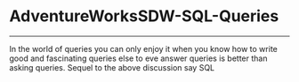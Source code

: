 # AdventureWorksSDW-SQL-Queries
----

In the world of queries you can only enjoy it when you know how to write good and fascinating queries else to eve answer queries is better than asking queries. Sequel to the above  discussion say SQL
